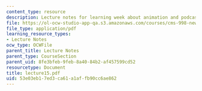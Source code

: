 ```yaml
---
content_type: resource
description: Lecture notes for learning week about animation and podcasting.
file: https://ol-ocw-studio-app-qa.s3.amazonaws.com/courses/cms-998-new-media-literacies-spring-2007/53e03eb17ed3ca61a1affb90cc6ae862_lecture15.pdf
file_type: application/pdf
learning_resource_types:
- Lecture Notes
ocw_type: OCWFile
parent_title: Lecture Notes
parent_type: CourseSection
parent_uid: 8fe3bfeb-9feb-8a40-84b2-af457599cd52
resourcetype: Document
title: lecture15.pdf
uid: 53e03eb1-7ed3-ca61-a1af-fb90cc6ae862
---
```

